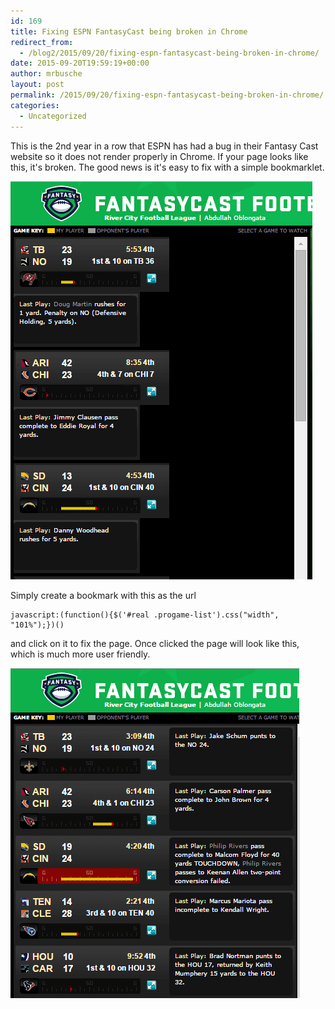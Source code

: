 ```yaml
---
id: 169
title: Fixing ESPN FantasyCast being broken in Chrome
redirect_from:
  - /blog2/2015/09/20/fixing-espn-fantasycast-being-broken-in-chrome/
date: 2015-09-20T19:59:19+00:00
author: mrbusche
layout: post
permalink: /2015/09/20/fixing-espn-fantasycast-being-broken-in-chrome/
categories:
  - Uncategorized
---
```


This is the 2nd year in a row that ESPN has had a bug in their Fantasy Cast website so it does not render properly in Chrome. If your page looks like this, it's broken. The good news is it's easy to fix with a simple bookmarklet.

 <img src="/images/2015/09/fantasy.png" alt="fantasy" />

Simply create a bookmark with this as the url

    javascript:(function(){$('#real .progame-list').css("width", "101%");})()

and click on it to fix the page. Once clicked the page will look like this, which is much more user friendly.

 <img src="/images/2015/09/ESPNFantasyCastChromeFixed.png" alt="ESPNFantasyCastChromeFixed" />
